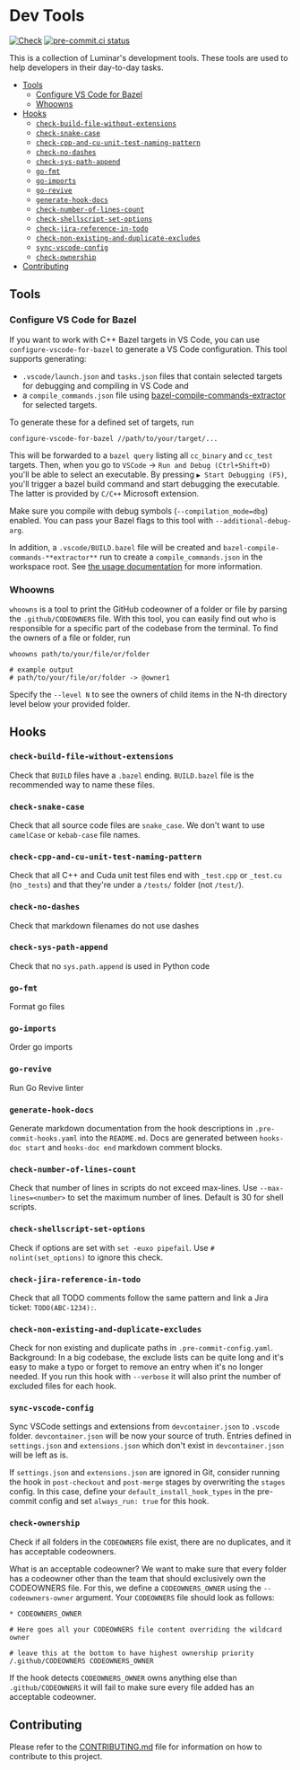 # Dev Tools

[![Check](https://github.com/luminartech/dev-tools/actions/workflows/check.yaml/badge.svg)](https://github.com/luminartech/dev-tools/actions/workflows/check.yaml)
[![pre-commit.ci status](https://results.pre-commit.ci/badge/github/luminartech/dev-tools/master.svg)](https://results.pre-commit.ci/latest/github/luminartech/dev-tools/master)

This is a collection of Luminar's development tools.
These tools are used to help developers in their day-to-day tasks.

<!-- mdformat-toc start --slug=github --no-anchors --maxlevel=6 --minlevel=2 -->

- [Tools](#tools)
  - [Configure VS Code for Bazel](#configure-vs-code-for-bazel)
  - [Whoowns](#whoowns)
- [Hooks](#hooks)
  - [`check-build-file-without-extensions`](#check-build-file-without-extensions)
  - [`check-snake-case`](#check-snake-case)
  - [`check-cpp-and-cu-unit-test-naming-pattern`](#check-cpp-and-cu-unit-test-naming-pattern)
  - [`check-no-dashes`](#check-no-dashes)
  - [`check-sys-path-append`](#check-sys-path-append)
  - [`go-fmt`](#go-fmt)
  - [`go-imports`](#go-imports)
  - [`go-revive`](#go-revive)
  - [`generate-hook-docs`](#generate-hook-docs)
  - [`check-number-of-lines-count`](#check-number-of-lines-count)
  - [`check-shellscript-set-options`](#check-shellscript-set-options)
  - [`check-jira-reference-in-todo`](#check-jira-reference-in-todo)
  - [`check-non-existing-and-duplicate-excludes`](#check-non-existing-and-duplicate-excludes)
  - [`sync-vscode-config`](#sync-vscode-config)
  - [`check-ownership`](#check-ownership)
- [Contributing](#contributing)

<!-- mdformat-toc end -->

## Tools

### Configure VS Code for Bazel

If you want to work with C++ Bazel targets in VS Code, you can use `configure-vscode-for-bazel` to generate a VS Code configuration.
This tool supports generating:

- `.vscode/launch.json` and `tasks.json` files that contain selected targets for debugging and compiling in VS Code and
- a `compile_commands.json` file using [bazel-compile-commands-extractor](https://github.com/hedronvision/bazel-compile-commands-extractor) for selected targets.

To generate these for a defined set of targets, run

```shell
configure-vscode-for-bazel //path/to/your/target/...
```

This will be forwarded to a `bazel query` listing all `cc_binary` and `cc_test` targets.
Then, when you go to `VSCode` -> `Run and Debug (Ctrl+Shift+D)` you'll be able to select an executable.
By pressing `▶ Start Debugging (F5)`, you'll trigger a bazel build command and start debugging the executable.
The latter is provided by `C/C++` Microsoft extension.

Make sure you compile with debug symbols (`--compilation_mode=dbg`) enabled.
You can pass your Bazel flags to this tool with `--additional-debug-arg`.

In addition, a `.vscode/BUILD.bazel` file will be created and `bazel-compile-commands-**extractor**` run to create a `compile_commands.json` in the workspace root.
See [the usage documentation](https://github.com/hedronvision/bazel-compile-commands-extractor?tab=readme-ov-file#usage) for more information.

### Whoowns

`whoowns` is a tool to print the GitHub codeowner of a folder or file by parsing the `.github/CODEOWNERS` file.
With this tool, you can easily find out who is responsible for a specific part of the codebase from the terminal.
To find the owners of a file or folder, run

```shell
whoowns path/to/your/file/or/folder

# example output
# path/to/your/file/or/folder -> @owner1
```

Specify the `--level N` to see the owners of child items in the N-th directory level below your provided folder.

## Hooks

<!-- hooks-doc start -->

### `check-build-file-without-extensions`

Check that `BUILD` files have a `.bazel` ending. `BUILD.bazel` file is the recommended way to name these files.

### `check-snake-case`

Check that all source code files are `snake_case`. We don't want to use `camelCase` or `kebab-case` file names.

### `check-cpp-and-cu-unit-test-naming-pattern`

Check that all C++ and Cuda unit test files end with `_test.cpp` or `_test.cu` (no `_tests`)
and that they're under a `/tests/` folder (not `/test/`).

### `check-no-dashes`

Check that markdown filenames do not use dashes

### `check-sys-path-append`

Check that no `sys.path.append` is used in Python code

### `go-fmt`

Format go files

### `go-imports`

Order go imports

### `go-revive`

Run Go Revive linter

### `generate-hook-docs`

Generate markdown documentation from the hook descriptions in `.pre-commit-hooks.yaml` into the `README.md`. Docs are generated between `hooks-doc start` and `hooks-doc end` markdown comment blocks.

### `check-number-of-lines-count`

Check that number of lines in scripts do not exceed max-lines. Use `--max-lines=<number>` to set the maximum number of lines. Default is 30 for shell scripts.

### `check-shellscript-set-options`

Check if options are set with `set -euxo pipefail`. Use `# nolint(set_options)` to ignore this check.

### `check-jira-reference-in-todo`

Check that all TODO comments follow the same pattern and link a Jira ticket: `TODO(ABC-1234):`.

### `check-non-existing-and-duplicate-excludes`

Check for non existing and duplicate paths in `.pre-commit-config.yaml`. Background: In a big codebase, the exclude lists can be quite long and it's easy to make a typo or forget to remove an entry when it's no longer needed. If you run this hook with `--verbose` it will also print the number of excluded files for each hook.

### `sync-vscode-config`

Sync VSCode settings and extensions from `devcontainer.json` to `.vscode` folder.
`devcontainer.json` will be now your source of truth.
Entries defined in `settings.json` and `extensions.json` which don't exist in `devcontainer.json` will be left as is.

If `settings.json` and `extensions.json` are ignored in Git, consider running the hook in `post-checkout` and `post-merge` stages by overwriting the `stages` config.
In this case, define your `default_install_hook_types` in the pre-commit config and set `always_run: true` for this hook.

### `check-ownership`

Check if all folders in the `CODEOWNERS` file exist, there are no duplicates, and it has acceptable codeowners.

What is an acceptable codeowner? We want to make sure that every folder has a codeowner other than the team that should exclusively own the CODEOWNERS file.
For this, we define a `CODEOWNERS_OWNER` using the `--codeowners-owner` argument. Your `CODEOWNERS` file should look as follows:

```shell
* CODEOWNERS_OWNER

# Here goes all your CODEOWNERS file content overriding the wildcard owner

# leave this at the bottom to have highest ownership priority
/.github/CODEOWNERS CODEOWNERS_OWNER
```

If the hook detects `CODEOWNERS_OWNER` owns anything else than `.github/CODEOWNERS` it will fail to make sure every file added has an acceptable codeowner.

<!-- hooks-doc end -->

## Contributing

Please refer to the [CONTRIBUTING.md](CONTRIBUTING.md) file for information on how to contribute to this project.
